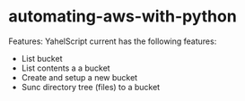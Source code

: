 # automating-aws-with-python
Features:
YahelScript current has the following features:

- List bucket
- List contents a a bucket
- Create and setup a new bucket
- Sunc directory tree (files) to a bucket
